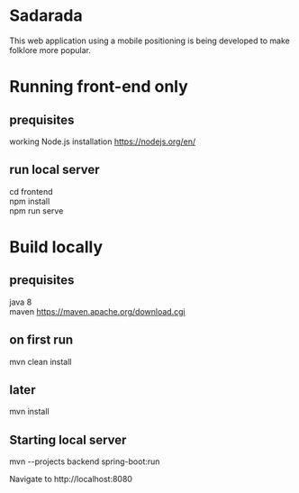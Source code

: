# Sadarada
This web application using a mobile positioning is being developed to make folklore more popular.

# Running front-end only

## prequisites
working Node.js installation https://nodejs.org/en/

## run local server
cd frontend <br>
npm install <br>
npm run serve

# Build locally

## prequisites
java 8 <br>
maven https://maven.apache.org/download.cgi

## on first run
mvn clean install

## later
mvn install

## Starting local server
mvn --projects backend spring-boot:run<br>

Navigate to http://localhost:8080
